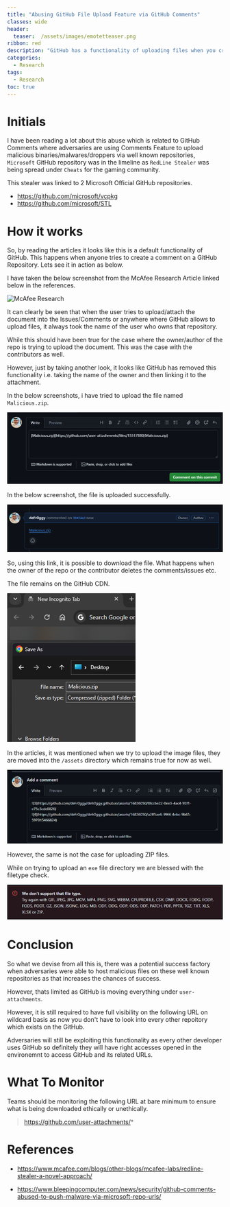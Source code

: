 ```yaml
---
title: "Abusing GitHub File Upload Feature via GitHub Comments"
classes: wide
header:
  teaser:  /assets/images/emotetteaser.png
ribbon: red
description: "GitHub has a functionality of uploading files when you create comments in repositories which can be abused by the threat actors due to the nature how it works."
categories:
  - Research
tags:
  - Research
toc: true
---
```


# Initials

I have been reading a lot about this abuse which is related to GitHub Comments where adversaries are using Comments Feature to upload malicious binaries/malwares/droppers via well known repositories, `Microsoft` GitHub repository was in the limeline as `RedLine Stealer` was being spread under `Cheats` for the gaming community. 

This stealer was linked to 2 Microsoft Official GitHub repositories. 

- https://github.com/microsoft/vcpkg
- https://github.com/microsoft/STL

# How it works

So, by reading the articles it looks like this is a default functionality of GitHub. This happens when anyone tries to create a comment on a GitHub Repository. Lets see it in action as below. 

I have taken the below screenshot from the McAfee Research Article linked below in the references. 

![McAfee Research](https://www.mcafee.com/blogs/wp-content/uploads/2024/04/3.jpg)

It can clearly be seen that when the user tries to upload/attach the document into the Issues/Comments or anywhere where GitHub allows to upload files, it always took the name of the user who owns that repository. 

While this should have been true for the case where the owner/author of the repo is trying to upload the document. This was the case with the contributors as well. 

However, just by taking another look, it looks like GitHub has removed this functionality i.e. taking the name of the owner and then linking it to the attachment. 

In the below screenshots, i have tried to upload the file named `Malicious.zip`.

![](/assets/GitHubComments/2.png)

In the below screenshot, the file is uploaded successfully. 

![](/assets/GitHubComments/1.png)

So, using this link, it is possible to download the file. What happens when the owner of the repo or the contributor deletes the comments/issues etc. 

The file remains on the GitHub CDN. 

![](/assets/GitHubComments/4.png)

In the articles, it was mentioned when we try to upload the image files, they are moved into the `/assets` directory which remains true for now as well. 

![](/assets/GitHubComments/6.png)

However, the same is not the case for uploading ZIP files. 

While on trying to upload an `exe` file directory we are blessed with the filetype check. 

![](/assets/GitHubComments/7.png)

# Conclusion

So what we devise from all this is, there was a potential success factory when adversaries were able to host malicious files on these well known repositories as that increases the chances of success. 

However, thats limited as GitHub is moving everything under `user-attachments`. 

However, it is still required to have full visibility on the following URL on wildcard basis as now you don't have to look into every other repoitory which exists on the GitHub. 

Adversaries will still be exploiting this functionality as every other developer uses GitHub so definitely they will have right accesses opened in the environemnt to access GitHub and its related URLs. 

# What To Monitor

Teams should be monitoring the following URL at bare minimum to ensure what is being downloaded ethically or unethically. 

> https://github.com/user-attachments/*

# References

- https://www.mcafee.com/blogs/other-blogs/mcafee-labs/redline-stealer-a-novel-approach/

- https://www.bleepingcomputer.com/news/security/github-comments-abused-to-push-malware-via-microsoft-repo-urls/
